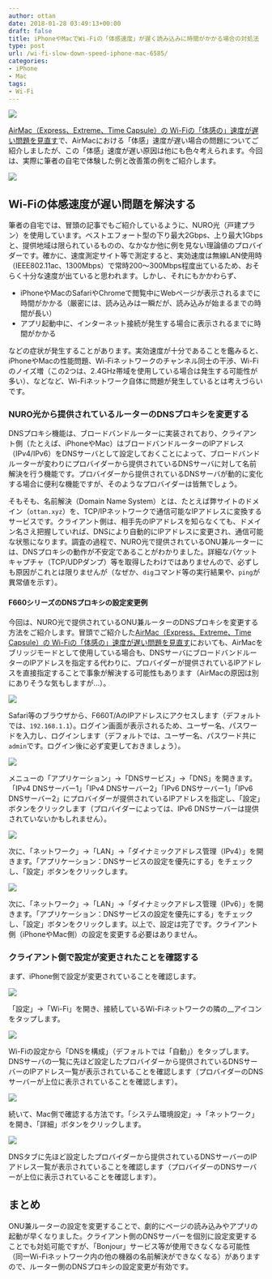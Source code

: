 ```yaml
---
author: ottan
date: 2018-01-28 03:49:13+00:00
draft: false
title: iPhoneやMacでWi-Fiの「体感速度」が遅く読み込みに時間がかかる場合の対処法
type: post
url: /wi-fi-slow-down-speed-iphone-mac-6585/
categories:
- iPhone
- Mac
tags:
- Wi-Fi
---
```


![](/uploads/2018/01/180126-5a6b30c618a6f.jpg)

[AirMac（Express、Extreme、Time Capsule）の Wi-Fiの「体感の」速度が遅い問題を見直す](/airmac-express-extreme-time-capsule-wifi-speed-slow-6529/)で、AirMacにおける「体感」速度が遅い場合の問題についてご紹介しましたが、この「体感」速度が遅い原因は他にも色々考えられます。今回は、実際に筆者の自宅で体験した例と改善策の例をご紹介します。

![](/uploads/2018/01/180127-5a6c858497735.png)

## Wi-Fiの体感速度が遅い問題を解決する

筆者の自宅では、冒頭の記事でもご紹介しているように、NURO光（戸建プラン）を使用しています。ベストエフォート型の下り最大2Gbps、上り最大1Gbpsと、提供地域は限られているものの、なかなか他に例を見ない理論値のプロバイダーです。確かに、速度測定サイト等で測定すると、実効速度は無線LAN使用時（IEEE802.11ac、1300Mbps）で常時200〜300Mbps程度出ているため、おそらく十分な速度が出ていると思われます。しかし、それにもかかわらず、

-   iPhoneやMacのSafariやChromeで閲覧中にWebページが表示されるまでに時間がかかる（厳密には、読み込みは一瞬だが、読み込みが始まるまでの時間が長い）
-   アプリ起動中に、インターネット接続が発生する場合に表示されるまでに時間がかかる

などの症状が発生することがあります。実効速度が十分であることを鑑みると、iPhoneやMacの性能問題、Wi-Fiネットワークのチャンネル同士の干渉、Wi-Fiのノイズ増（この2つは、2.4GHz帯域を使用している場合は発生する可能性が多い）、などなど、Wi-Fiネットワーク自体に問題が発生しているとは考えづらいです。

### NURO光から提供されているルーターのDNSプロキシを変更する

DNSプロキシ機能は、ブロードバンドルーターに実装されており、クライアント側（たとえば、iPhoneやMac）はブロードバンドルーターのIPアドレス（IPv4/IPv6）をDNSサーバとして設定しておくことによって、ブロードバンドルーターが変わりにプロバイダーから提供されているDNSサーバに対して名前解決を行う機能です。プロバイダーから提供されているDNSサーバが動的に変化する場合に便利な機能ですが、そのようなプロバイダーは皆無でしょう。

そもそも、名前解決（Domain Name System）とは、たとえば弊サイトのドメイン（`ottan.xyz`）を、TCP/IPネットワークで通信可能なIPアドレスに変換するサービスです。クライアント側は、相手先のIPアドレスを知らなくても、ドメイン名さえ把握していれば、DNSにより自動的にIPアドレスに変更され、通信可能な状態になります。調査の過程で、NURO光で提供されているONU兼ルーターには、DNSプロキシの動作が不安定であることがわかりました。詳細なパケットキャプチャ（TCP/UDPダンプ）等を取得したわけではありませんので、必ずしも原因がこれとは限りませんが（なぜか、`dig`コマンド等の実行結果や、`ping`が異常値を示す）。

#### F660シリーズのDNSプロキシの設定変更例

今回は、NURO光で提供されているONU兼ルーターのDNSプロキシを変更する方法をご紹介します。冒頭でご紹介した[AirMac（Express、Extreme、Time Capsule）の Wi-Fiの「体感の」速度が遅い問題を見直す](/airmac-express-extreme-time-capsule-wifi-speed-slow-6529/)においても、AirMacをブリッジモードとして使用している場合も、DNSサーバにブロードバンドルーターのIPアドレスを指定する代わりに、プロバイダーが提供されているIPアドレスを直接指定することで事象が解決する可能性もあります（AirMacの原因は別にありそうな気もしますが…）。

![](/uploads/2018/01/180128-5a6d41f30f6bc.png)

Safari等のブラウザから、F660T/AのIPアドレスにアクセスします（デフォルトでは、`192.168.1.1`）。ログイン画面が表示されるため、ユーザー名、パスワードを入力し、ログインします（デフォルトでは、ユーザー名、パスワード共に`admin`です。ログイン後に必ず変更しておきましょう）。

![](/uploads/2018/01/180128-5a6d41fc6fe25.png)

メニューの「アプリケーション」→「DNSサービス」→「DNS」を開きます。「IPv4 DNSサーバー1」「IPv4 DNSサーバー2」「IPv6 DNSサーバー1」「IPv6 DNSサーバー2」にプロバイダーが提供されているIPアドレスを指定し、「設定」ボタンをクリックします（プロバイダーによっては、IPv6 DNSサーバーは提供されていないかもしれません）。

![](/uploads/2018/01/180128-5a6d421db3dbd.png)

次に、「ネットワーク」→「LAN」→「ダイナミックアドレス管理（IPv4）」を開きます。「アプリケーション：DNSサービスの設定を優先にする」をチェックし、「設定」ボタンをクリックします。

![](/uploads/2018/01/180128-5a6d4227f2a29.png)

次に、「ネットワーク」→「LAN」→「ダイナミックアドレス管理（IPv6）」を開きます。「アプリケーション：DNSサービスの設定を優先にする」をチェックし、「設定」ボタンをクリックします。以上で、設定は完了です。クライアント側（iPhoneやMac側）の設定を変更する必要はありません。

### クライアント側で設定が変更されたことを確認する

まず、iPhone側で設定が変更されていることを確認します。

![](/uploads/2018/01/180128-5a6d459e52c8f.png)

「設定」→「Wi-Fi」を開き、接続しているWi-Fiネットワークの隣の\_\_アイコンをタップします。

![](/uploads/2018/01/180128-5a6d45a5ac683.png)

Wi-Fiの設定から「DNSを構成」（デフォルトでは「自動」）をタップします。DNSサーバの一覧に先ほど設定したプロバイダーから提供されているDNSサーバーのIPアドレス一覧が表示されていることを確認します（プロバイダーのDNSサーバーが上位に表示されていることを確認します）。

![](/uploads/2018/01/180128-5a6d45edc8f3f.png)

続いて、Mac側で確認する方法です。「システム環境設定」→「ネットワーク」を開き、「詳細」ボタンをクリックします。

![](/uploads/2018/01/180128-5a6d45f5eaab5.png)

DNSタブに先ほど設定したプロバイダーから提供されているDNSサーバーのIPアドレス一覧が表示されていることを確認します（プロバイダーのDNSサーバーが上位に表示されていることを確認します）。

## まとめ

ONU兼ルーターの設定を変更することで、劇的にページの読み込みやアプリの起動が早くなりました。クライアント側のDNSサーバーを個別に設定変更することでも対処可能ですが、「Bonjour」サービス等が使用できなくなる可能性（同一Wi-Fiネットワーク内の他の機器の名前解決ができなくなる）がありますので、ルーター側のDNSプロキシの設定変更が有効です。
